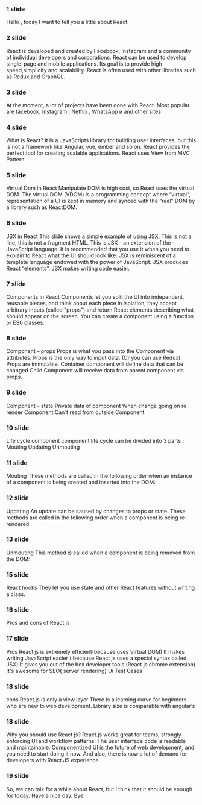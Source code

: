 ### 1 slide
Hello , today I want to tell you a little about React.
### 2 slide
React is developed and created by Facebook, Instagram and a community of individual developers and corporations.
React can be used to develop single-page and mobile applications. Its goal is to provide high speed,simplicity and scalability. React is often used with other libraries such as Redux and GraphQL.
### 3 slide
At the moment, a lot of projects have been done with React.
Most popular are facebook, Instagram , Netflix , WhatsApp и and other sites
### 4 slide
What is React?
 It Is a JavaScripts library for building user interfaces, but this is not a framework like Angular, vue, ember and so on.
React provides the perfect tool for creating scalable applications.
React uses View from MVC Pattern.
### 5 slide
Virtual Dom in React
Manipulate DOM is high cost, so  React uses the virtual DOM. The virtual DOM (VDOM) is a programming concept where “virtual”, representation of a UI is kept in memory and synced with the “real” DOM by a library such as ReactDOM.
### 6 slide
JSX in React 
This slide shows a simple example of using JSX.
This is not a line, this is not a fragment HTML.
This is JSX - an extension of the JavaScript language. It is recommended that you use it when you need to explain to React what the UI should look like. JSX is reminiscent of a template language endowed with the power of JavaScript. JSX produces React “elements”. JSX makes writing code easier. 
### 7 slide
Components in React
Components let you split the UI into independent, reusable pieces, and think about each piece in isolation, they accept arbitrary inputs (called "props") and return React elements describing what should appear on the screen.
You can create a component using a function or ES6 classes.
### 8 slide
Component – props
Props is what you pass into the Component via attributes.
Props is the only way to input data. (Or you can use Redux).
Props are immutable.
Container component will define data that can be changed
Child Component will receive data from parent component via props.
### 9 slide
Component – state
Private data of component 
When change going on re render Component
Can`t read from outside Component
### 10 slide
Life cycle component
component life cycle can be divided into 3 parts :
Mouting
Updating
Unmouting
### 11 slide     	
Mouting
These methods are called in the following order when an instance of a component is being created and inserted into the DOM:
### 12 slide
Updating
An update can be caused by changes to props or state. These methods are called in the following order when a component is being re-rendered: 
### 13 slide
Unmouting
This method is called when a component is being removed from the DOM:
### 15 slide
React hooks
They let you use state and other React features without writing a class.
### 16 slide
Pros and cons of React js
### 17 slide
Pros
React js is extremely efficient(because uses Virtual DOM)
It makes writing JavaScript easier ( because React js uses a special syntax called JSX)
It gives you out of the box developer tools  (React js chrome extension)
It's awesome for SEO( server rendering)
Ui Test Cases
### 18 slide
cons
React.js is only a view layer
There is a learning curve for beginners who are new to web development.
 Library size  is comparable with angular’s
### 18 slide
Why you should use React js?
React.js works great for teams, strongly enforcing UI and workflow patterns.
The user interface code is readable and maintainable. 
Componentized UI is the future of web development, and you need to start doing it now.
And also, there is now a lot of demand for developers with React JS experience.
### 19 slide
So, we can talk for a while about React, but I think that it should be enough for today. Have a nice day. Bye.
 
 
 
 
 
 
 
 

